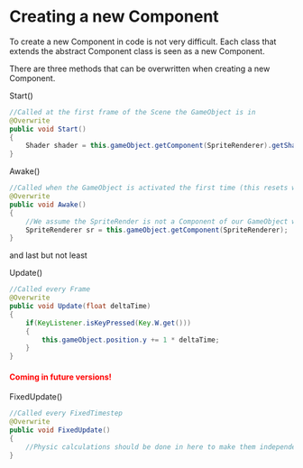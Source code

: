 # Creating a new Component
To create a new Component in code is not very difficult.
Each class that extends the abstract Component class is seen as a new Component.

There are three methods that can be overwritten when creating a new Component.  

Start()
```java
//Called at the first frame of the Scene the GameObject is in
@Overwrite
public void Start()
{
    Shader shader = this.gameObject.getComponent(SpriteRenderer).getShader();
}
```

Awake()
```java
//Called when the GameObject is activated the first time (this resets when the Scene of the GameObject is unloaded)
@Overwrite
public void Awake()
{
    //We assume the SpriteRender is not a Component of our GameObject when its first created, therefore we need a refrence to work with it
    SpriteRenderer sr = this.gameObject.getComponent(SpriteRenderer);
}
```
and last but not least  
  
Update()
```java
//Called every Frame
@Overwrite
public void Update(float deltaTime)
{
    if(KeyListener.isKeyPressed(Key.W.get()))
    {
        this.gameObject.position.y += 1 * deltaTime;
    }
}
```

<h4 style="color:red;">Coming in future versions!</h4>
FixedUpdate()

```java
//Called every FixedTimestep
@Overwrite
public void FixedUpdate()
{
    //Physic calculations should be done in here to make them independent on frame time
}
```
